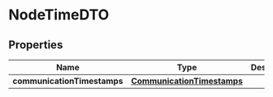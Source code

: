 

# NodeTimeDTO

## Properties

Name | Type | Description | Notes
------------ | ------------- | ------------- | -------------
**communicationTimestamps** | [**CommunicationTimestamps**](CommunicationTimestamps.md) |  | 



